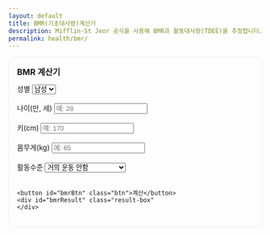 ```yaml
---
layout: default
title: BMR(기초대사량)계산기
description: Mifflin-St Jeor 공식을 사용해 BMR과 활동대사량(TDEE)을 추정합니다.
permalink: health/bmr/
---
```


<!-- BMR 계산기 -->
<section id="bmr-calc" style="max-width:520px;padding:16px;border:1px solid #eee;border-radius:12px">
  <h3 style="margin:0 0 12px">BMR 계산기</h3>
  <form onsubmit="event.preventDefault();calcBmr();" style="margin-bottom:16px;">
    <label>성별
      <select id="bmrSex">
        <option value="male">남성</option>
        <option value="female">여성</option>
      </select>
    </label><br><br>
    <label>나이(만, 세) <input id="bmrAge" type="number" inputmode="numeric" placeholder="예: 28"></label><br><br>
    <label>키(cm) <input id="bmrHeight" type="number" inputmode="decimal" placeholder="예: 170"></label><br><br>
    <label>몸무게(kg) <input id="bmrWeight" type="number" inputmode="decimal" placeholder="예: 65"></label><br><br>
    <label>활동수준
      <select id="bmrActivity">
        <option value="1.2">거의 운동 안함</option>
        <option value="1.375">가벼운 운동(주1~3)</option>
        <option value="1.55">보통 운동(주3~5)</option>
        <option value="1.725">강한 운동(주6~7)</option>
        <option value="1.9">아주 강함(육체노동/선수)</option>
      </select>
    </label><br><br>
    
    <button id="bmrBtn" class="btn">계산</button>
    <div id="bmrResult" class="result-box"
    </div>

 
</section>

<!-- 버튼 스타일 -->
<style>
  .btn {
    display:inline-block;
    padding:6px 14px;       /* 별자리 계산기와 동일 */
    border:0;
    border-radius:6px;
    background:#ff6a00;     /* 오렌지색 */
    color:#fff;
    font-size:14px;
    font-weight:bold;
    cursor:pointer;
  }
  .btn:hover {
    background:#e55d00;
  }
</style>

<script defer>
function calcBmr(){
  const age = parseFloat(document.getElementById("bmrAge").value);
  const height = parseFloat(document.getElementById("bmrHeight").value);
  const weight = parseFloat(document.getElementById("bmrWeight").value);
  const sex = document.getElementById("bmrSex").value;
  const act = parseFloat(document.getElementById("bmrActivity").value);

  const resultBox = document.getElementById("bmrResult");

  if ([age,height,weight].some(x => Number.isNaN(x) || x<=0)) {
    resultBox.style.display='block';
    resultBox.innerHTML = '⚠️ 입력값을 다시 확인해주세요. 숫자와 단위를 정확히 입력해야 합니다.';
    return;
  }

  // Mifflin–St Jeor 공식
  let bmr = 10*weight + 6.25*height - 5*age + (sex==='male' ? 5 : -161);
  let tdee = bmr * act;

  resultBox.style.display='block';
  resultBox.innerHTML = `
    📊 <strong>BMR:</strong> ${Math.round(bmr).toLocaleString()} kcal/일<br>
    🔥 <strong>TDEE(유지 칼로리):</strong> ${Math.round(tdee).toLocaleString()} kcal/일
  `;
}
</script>


